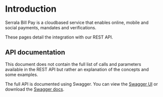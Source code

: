 # Introduction
Serrala Bill Pay is a cloudbased service that enables online, mobile and social payments, mandates and verifications.  
  
These pages detail the integration with our REST API.

## API documentation
This document does not contain the full list of calls and parameters available in the REST API but rather an explanation of the concepts and some examples.

The full API is documented using Swagger. You can view the [Swagger UI](https://api.acceptemail.com/swagger/ui/index) or download the [Swagger docs](https://api.acceptemail.com/swagger/docs/v2).
